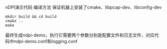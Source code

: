 nDPI演示代码
编译方法
保证机器上安装了cmake、libpcap-dev、libconfig-dev
```
mkdir build && cd build
cmake ..
make
```
最终生成ndpi-demo，执行它需要两个参数分别是配置文件和日志文件，对应代码中ndpi-demo.conf和logging.conf

